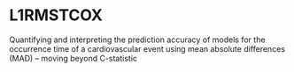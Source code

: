 # L1RMSTCOX
Quantifying and interpreting the prediction accuracy of models for the occurrence time of a cardiovascular event using mean absolute differences (MAD) – moving beyond C-statistic  
 
